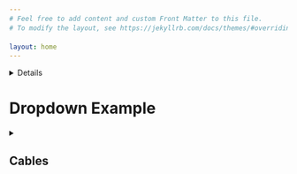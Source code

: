 ```yaml
---
# Feel free to add content and custom Front Matter to this file.
# To modify the layout, see https://jekyllrb.com/docs/themes/#overriding-theme-defaults

layout: home
---
```

<details>
    <h2><summary>Personality Assessments</summary></h2>
        <h3>Myers–Briggs Type Indicator: ENTJ-A</h3>
        <img src="assets/ENTJ Personality (Commander) 16Personalities.png" alt="81% Extraverted, 81% Intuitive, 67% Thinking, 69% Judging, 89% Assertive">
</details>

<h1>Dropdown Example</h1>
    <details>
        <summary><h2>Cables</h2></summary>
        <div class="dropdown-content">
            <p>Here you can find information about various cables.</p>
            <ul>
                <li>HDMI Cable</li>
                <li>USB Cable</li>
                <li>Ethernet Cable</li>
                <li>Audio Cable</li>
            </ul>
        </div>
    </details>